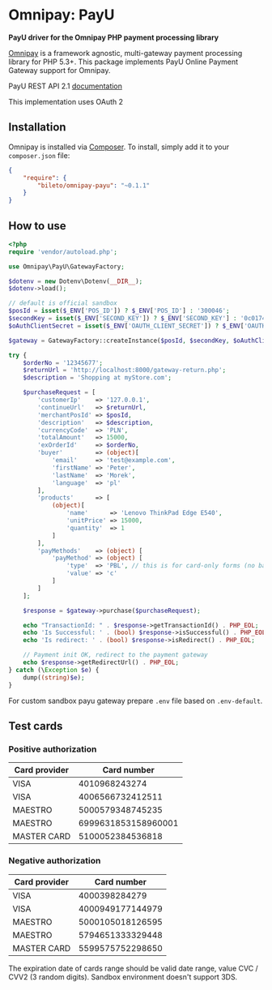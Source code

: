# Omnipay: PayU

**PayU driver for the Omnipay PHP payment processing library**

[Omnipay](https://github.com/thephpleague/omnipay) is a framework agnostic, multi-gateway payment
processing library for PHP 5.3+. This package implements PayU Online Payment Gateway support for Omnipay.

PayU REST API 2.1 [documentation](http://developers.payu.com/en/restapi.html)

This implementation uses OAuth 2

## Installation

Omnipay is installed via [Composer](http://getcomposer.org/). To install, simply add it
to your `composer.json` file:

```json
{
    "require": {
        "bileto/omnipay-payu": "~0.1.1"
    }
}
```
## How to use
```php
<?php
require 'vendor/autoload.php';

use Omnipay\PayU\GatewayFactory;

$dotenv = new Dotenv\Dotenv(__DIR__);
$dotenv->load();

// default is official sandbox
$posId = isset($_ENV['POS_ID']) ? $_ENV['POS_ID'] : '300046';
$secondKey = isset($_ENV['SECOND_KEY']) ? $_ENV['SECOND_KEY'] : '0c017495773278c50c7b35434017b2ca';
$oAuthClientSecret = isset($_ENV['OAUTH_CLIENT_SECRET']) ? $_ENV['OAUTH_CLIENT_SECRET'] : 'c8d4b7ac61758704f38ed5564d8c0ae0';

$gateway = GatewayFactory::createInstance($posId, $secondKey, $oAuthClientSecret, true);

try {
    $orderNo = '12345677';
    $returnUrl = 'http://localhost:8000/gateway-return.php';
    $description = 'Shopping at myStore.com';

    $purchaseRequest = [
        'customerIp'    => '127.0.0.1',
        'continueUrl'   => $returnUrl,
        'merchantPosId' => $posId,
        'description'   => $description,
        'currencyCode'  => 'PLN',
        'totalAmount'   => 15000,
        'exOrderId'     => $orderNo,
        'buyer'         => (object)[
            'email'     => 'test@example.com',
            'firstName' => 'Peter',
            'lastName'  => 'Morek',
            'language'  => 'pl'
        ],
        'products'      => [
            (object)[
                'name'      => 'Lenovo ThinkPad Edge E540',
                'unitPrice' => 15000,
                'quantity'  => 1
            ]
        ],
        'payMethods'    => (object) [
            'payMethod' => (object) [
                'type'  => 'PBL', // this is for card-only forms (no bank transfers available)
                'value' => 'c'
            ]
        ]
    ];

    $response = $gateway->purchase($purchaseRequest);

    echo "TransactionId: " . $response->getTransactionId() . PHP_EOL;
    echo 'Is Successful: ' . (bool) $response->isSuccessful() . PHP_EOL;
    echo 'Is redirect: ' . (bool) $response->isRedirect() . PHP_EOL;

    // Payment init OK, redirect to the payment gateway
    echo $response->getRedirectUrl() . PHP_EOL;
} catch (\Exception $e) {
    dump((string)$e);
}
```

For custom sandbox payu gateway prepare `.env` file based on `.env-default`.

## Test cards

### Positive authorization 

| Card provider | Card number
|---|---
|VISA | 4010968243274
|VISA | 4006566732412511
|MAESTRO | 5000579348745235
|MAESTRO | 6999631853158960001
|MASTER CARD| 5100052384536818

### Negative authorization 

| Card provider | Card number
|---|---
|VISA | 4000398284279
|VISA | 4000949177144979
|MAESTRO | 5000105018126595
|MAESTRO | 5794651333329448
|MASTER CARD | 5599575752298650

The expiration date of cards range should be valid date range, value CVC / CVV2 (3 random digits).
Sandbox environment doesn't support 3DS.
